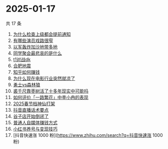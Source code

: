 # 2025-01-17

共 17 条

<!-- BEGIN ZHIHUSEARCH -->
<!-- 最后更新时间 Fri Jan 17 2025 15:09:05 GMT+0800 (China Standard Time) -->
1. [为什么检查上级都会提前通知](https://www.zhihu.com/search?q=为什么检查上级都会提前通知)
1. [有哪些演员戏路很窄](https://www.zhihu.com/search?q=有哪些演员戏路很窄)
1. [以军轰炸加沙地带多地](https://www.zhihu.com/search?q=以军轰炸加沙地带多地)
1. [同学聚会最悲哀的是什么](https://www.zhihu.com/search?q=同学聚会最悲哀的是什么)
1. [t1对战dk](https://www.zhihu.com/search?q=t1对战dk)
1. [合肥地震](https://www.zhihu.com/search?q=合肥地震)
1. [知乎如何赚钱](https://www.zhihu.com/search?q=知乎如何赚钱)
1. [为什么现在电影行业突然就凉了](https://www.zhihu.com/search?q=为什么现在电影行业突然就凉了)
1. [勇士vs森林狼](https://www.zhihu.com/search?q=勇士vs森林狼)
1. [裘千尺靠枣树活了十多年现实中可能吗](https://www.zhihu.com/search?q=裘千尺靠枣树活了十多年现实中可能吗)
1. [如何评价「一路繁花」中李小冉的表现](https://www.zhihu.com/search?q=如何评价「一路繁花」中李小冉的表现)
1. [2025春节档神仙打架](https://www.zhihu.com/search?q=2025春节档神仙打架)
1. [抖音直播话术要点](https://www.zhihu.com/search?q=抖音直播话术要点)
1. [谷子店开始倒闭了](https://www.zhihu.com/search?q=谷子店开始倒闭了)
1. [普通人自媒体赚钱方式](https://www.zhihu.com/search?q=普通人自媒体赚钱方式)
1. [小红书养号与变现技巧](https://www.zhihu.com/search?q=小红书养号与变现技巧)
1. [抖音快速涨 1000 粉](https://www.zhihu.com/search?q=抖音快速涨 1000 粉)
<!-- END ZHIHUSEARCH -->
